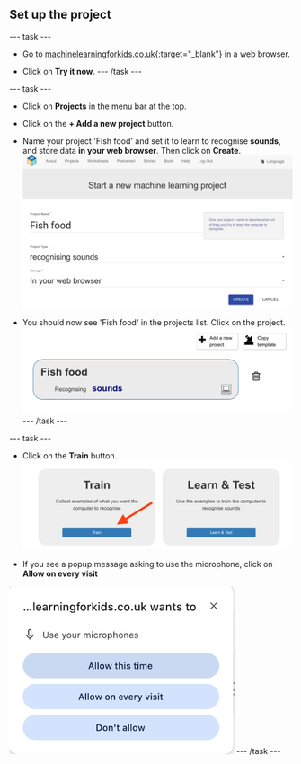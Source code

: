 ## Set up the project

--- task ---
+ Go to [machinelearningforkids.co.uk](https://machinelearningforkids.co.uk/#!/login){:target="_blank"} in a web browser. 

+ Click on **Try it now**.
--- /task ---

--- task ---
+ Click on **Projects** in the menu bar at the top.

+ Click on the **+ Add a new project** button.

+ Name your project 'Fish food' and set it to learn to recognise **sounds**, and store data **in your web browser**. Then click on **Create**.
![Creating a project](images/create-project.png)

+ You should now see 'Fish food' in the projects list. Click on the project.
![Project list with Fish food listed](images/projects-list.png)
--- /task ---

--- task ---
+ Click on the **Train** button.
![Project main menu](images/project-train.png)

+ If you see a popup message asking to use the microphone, click on **Allow on every visit**

![Allow the microphone](images/allow-microphone.png)
--- /task ---




